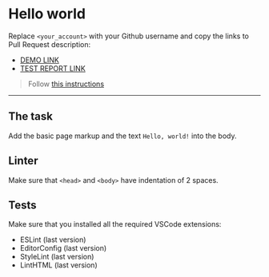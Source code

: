 # Hello world

Replace `<your_account>` with your Github username and copy the links to Pull Request description:
- [DEMO LINK](https://AnatoliiLykhohodenko.github.io/layout_hello-world/)
- [TEST REPORT LINK](https://AnatoliiLykhohodenko.github.io/layout_hello-world/report/html_report/)

> Follow [this instructions](https://mate-academy.github.io/layout_task-guideline/#how-to-solve-the-layout-tasks-on-github)
___

## The task

Add the basic page markup and the text `Hello, world!` into the body.

## Linter

Make sure that `<head>` and `<body>` have indentation of 2 spaces.

## Tests

Make sure that you installed all the required VSCode extensions:

- ESLint (last version)
- EditorConfig (last version)
- StyleLint (last version)
- LintHTML (last version)
